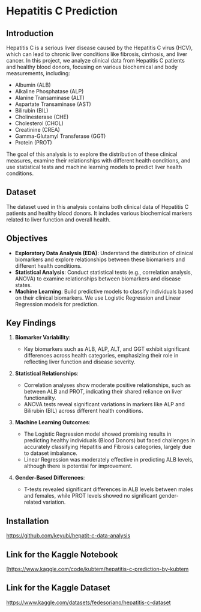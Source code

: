 # Hepatitis C Prediction

## Introduction

Hepatitis C is a serious liver disease caused by the Hepatitis C virus (HCV), which can lead to chronic liver conditions like fibrosis, cirrhosis, and liver cancer. In this project, we analyze clinical data from Hepatitis C patients and healthy blood donors, focusing on various biochemical and body measurements, including:

- Albumin (ALB)
- Alkaline Phosphatase (ALP)
- Alanine Transaminase (ALT)
- Aspartate Transaminase (AST)
- Bilirubin (BIL)
- Cholinesterase (CHE)
- Cholesterol (CHOL)
- Creatinine (CREA)
- Gamma-Glutamyl Transferase (GGT)
- Protein (PROT)

The goal of this analysis is to explore the distribution of these clinical measures, examine their relationships with different health conditions, and use statistical tests and machine learning models to predict liver health conditions.

## Dataset

The dataset used in this analysis contains both clinical data of Hepatitis C patients and healthy blood donors. It includes various biochemical markers related to liver function and overall health.

## Objectives

- **Exploratory Data Analysis (EDA)**: Understand the distribution of clinical biomarkers and explore relationships between these biomarkers and different health conditions.
- **Statistical Analysis**: Conduct statistical tests (e.g., correlation analysis, ANOVA) to examine relationships between biomarkers and disease states.
- **Machine Learning**: Build predictive models to classify individuals based on their clinical biomarkers. We use Logistic Regression and Linear Regression models for prediction.

## Key Findings

1. **Biomarker Variability**: 
   - Key biomarkers such as ALB, ALP, ALT, and GGT exhibit significant differences across health categories, emphasizing their role in reflecting liver function and disease severity.
   
2. **Statistical Relationships**: 
   - Correlation analyses show moderate positive relationships, such as between ALB and PROT, indicating their shared reliance on liver functionality.
   - ANOVA tests reveal significant variations in markers like ALP and Bilirubin (BIL) across different health conditions.

3. **Machine Learning Outcomes**: 
   - The Logistic Regression model showed promising results in predicting healthy individuals (Blood Donors) but faced challenges in accurately classifying Hepatitis and Fibrosis categories, largely due to dataset imbalance.
   - Linear Regression was moderately effective in predicting ALB levels, although there is potential for improvement.

4. **Gender-Based Differences**: 
   - T-tests revealed significant differences in ALB levels between males and females, while PROT levels showed no significant gender-related variation.

## Installation

https://github.com/keyubi/hepatit-c-data-analysis

## Link for the Kaggle Notebook

[https://www.kaggle.com/code/kubtem/hepatitis-c-prediction-by-kubtem

## Link for the Kaggle Dataset

https://www.kaggle.com/datasets/fedesoriano/hepatitis-c-dataset
